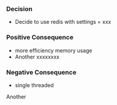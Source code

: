 ### Decision 
* Decide to use redis with settings = xxx
### 
### Positive Consequence
* more efficiency memory usage
* Another xxxxxxxx
### 
### Negative Consequence
* single threaded

Another 
